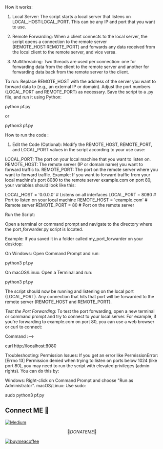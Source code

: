 How it works:

1) Local Server: The script starts a local server that listens on LOCAL_HOST:LOCAL_PORT. This can be any IP and port that you want to use.

2) Remote Forwarding: When a client connects to the local server, the script opens a connection to the remote server (REMOTE_HOST:REMOTE_PORT) and forwards any data received from the local client to the remote server, and vice versa.
3) Multithreading: Two threads are used per connection: one for forwarding data from the client to the remote server and another for forwarding data back from the remote server to the client.

To run:
Replace REMOTE_HOST with the address of the server you want to forward data to (e.g., an external IP or domain).
Adjust the port numbers (LOCAL_PORT and REMOTE_PORT) as necessary.
Save the script to a .py file, and run it using Python:

python pf.py

 or

 python3 pf.py

How to run the code :
1) Edit the Code (Optional):
Modify the REMOTE_HOST, REMOTE_PORT, and LOCAL_PORT values in the script according to your use case:

LOCAL_PORT: The port on your local machine that you want to listen on.
REMOTE_HOST: The remote server (IP or domain name) you want to forward traffic to.
REMOTE_PORT: The port on the remote server where you want to forward traffic.
Example:
If you want to forward traffic from your local machine's port 8080 to the remote server example.com on port 80, your variables should look like this:


LOCAL_HOST = '0.0.0.0'  # Listens on all interfaces
LOCAL_PORT = 8080        # Port to listen on your local machine
REMOTE_HOST = 'example.com'  # Remote server
REMOTE_PORT = 80            # Port on the remote server


Run the Script:

Open a terminal or command prompt and navigate to the directory where the port_forwarder.py script is located.

Example:
If you saved it in a folder called my_port_forwarder on your desktop:

On Windows: Open Command Prompt and run:

python3 pf.py

On macOS/Linux: Open a Terminal and run:

python3 pf.py

The script should now be running and listening on the local port (LOCAL_PORT). Any connection that hits that port will be forwarded to the remote server (REMOTE_HOST and REMOTE_PORT).


 *Test the Port Forwarding*:
To test the port forwarding, open a new terminal or command prompt and try to connect to your local server. For example, if you're forwarding to example.com on port 80, you can use a web browser or curl to connect:

Command :-->

curl http://localhost:8080

Troubleshooting:
Permission Issues:
If you get an error like PermissionError: [Errno 13] Permission denied when trying to listen on ports below 1024 (like port 80), you may need to run the script with elevated privileges (admin rights). You can do this by:

Windows: Right-click on Command Prompt and choose "Run as Administrator".
macOS/Linux: Use sudo:

sudo python3 pf.py

## Connect ME 🥷

 <a href="https://jawstar.medium.com" target="_blank">
    <img src="https://img.shields.io/badge/Medium-FFA116?style=for-the-badge&logo=medium&logoColor=Black" alt="Medium" />
  </a>

$$ 🤑 DONATE ME 🤑 $$

<a href="https://buymeacoffee.com/jawstar_9999" target="_blank">
    <img src="https://img.shields.io/badge/buymeacoffee-FFA116?style=for-the-badge&logo=buymeacoffee&logoColor=Yellow" alt="buymeacoffee" />
  </a>